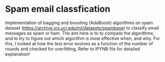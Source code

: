 # Spam email classfication

Implementation of bagging and boosting (AdaBoost) algorithms on spam dataset (https://archive.ics.uci.edu/ml/datasets/spambase) to classify email messages as spam or ham. The aim here is to to compare the algorithms, and to try to figure out which algorithm
is most effective when, and why. For this, I looked at how the test error evolves as a function of the number
of rounds and checked for overfitting, Refer to IPYNB file for detailed explanation!

